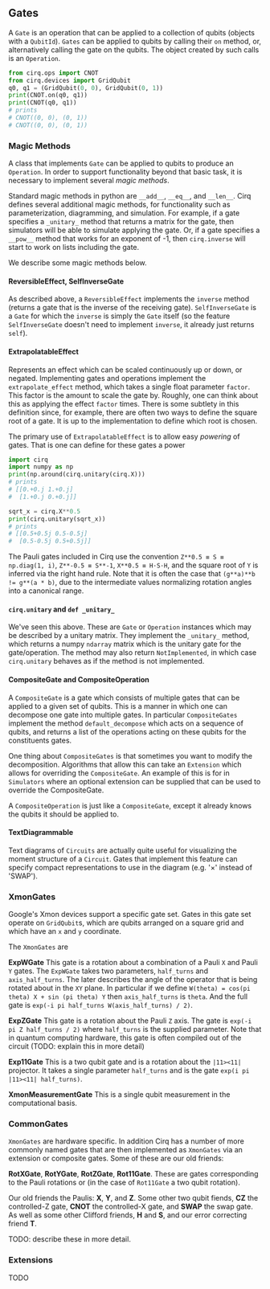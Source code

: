 ## Gates

A ``Gate`` is an operation that can be applied to a collection of 
qubits (objects with a ``QubitId``).  ``Gates`` can be applied
to qubits by calling their ``on`` method, or, alternatively
calling the gate on the qubits.  The object created by such calls
is an ``Operation``.
```python
from cirq.ops import CNOT
from cirq.devices import GridQubit
q0, q1 = (GridQubit(0, 0), GridQubit(0, 1))
print(CNOT.on(q0, q1))
print(CNOT(q0, q1))
# prints
# CNOT((0, 0), (0, 1))
# CNOT((0, 0), (0, 1))
```

### Magic Methods

A class that implements ``Gate`` can be applied to qubits to produce an ``Operation``.
In order to support functionality beyond that basic task, it is necessary to implement several *magic methods*.

Standard magic methods in python are `__add__`, `__eq__`, and `__len__`.
Cirq defines several additional magic methods, for functionality such as parameterization, diagramming, and simulation.
For example, if a gate specifies a `_unitary_` method that returns a matrix for the gate, then simulators will be able to simulate applying the gate.
Or, if a gate specifies a `__pow__` method that works for an exponent of -1, then `cirq.inverse` will start to work on lists including the gate.

We describe some magic methods below.

#### ReversibleEffect, SelfInverseGate

As described above, a ``ReversibleEffect`` implements the ``inverse`` method (returns a gate that is the inverse of the receiving gate).
``SelfInverseGate`` is a ``Gate`` for which the ``inverse`` is simply the ``Gate`` itself
(so the feature ``SelfInverseGate`` doesn't need to implement ``inverse``, it already just returns ``self``).

#### ExtrapolatableEffect

Represents an effect which can be scaled continuously up or down, or negated.
Implementing gates and operations implement the ``extrapolate_effect`` method, which takes a single float parameter ``factor``.
This factor is the amount to scale the gate by.
Roughly, one can think about this as applying the effect ``factor`` times.
There is some  subtlety in this definition since, for example, there are often two ways to define the square root of a gate.
It is up to the implementation to define which root is chosen.

The primary use of ``ExtrapolatableEffect`` is to allow
easy *powering* of gates.  That is one can define
for these gates a power
```python
import cirq
import numpy as np
print(np.around(cirq.unitary(cirq.X)))
# prints
# [[0.+0.j 1.+0.j]
#  [1.+0.j 0.+0.j]]

sqrt_x = cirq.X**0.5
print(cirq.unitary(sqrt_x))
# prints
# [[0.5+0.5j 0.5-0.5j]
#  [0.5-0.5j 0.5+0.5j]]
```

The Pauli gates included in Cirq use the convention ``Z**0.5 ≡ S ≡ np.diag(1, i)``, ``Z**-0.5 ≡ S**-1``, ``X**0.5 ≡ H·S·H``, and the square root of ``Y`` is inferred via the right hand rule.
Note that it is often the case that ``(g**a)**b != g**(a * b)``, due to the intermediate values normalizing rotation angles into a canonical range.

#### `cirq.unitary` and `def _unitary_` 

We've seen this above.
These are ``Gate`` or ``Operation`` instances which may be described by a
unitary matrix.
They implement the ``_unitary_`` method,
which returns a numpy ``ndarray`` matrix which is the unitary gate for the
gate/operation.
The method may also return `NotImplemented`, in which case `cirq.unitary`
behaves as if the method is not implemented.

#### CompositeGate and CompositeOperation

A ``CompositeGate`` is a gate which consists of multiple gates
that can be applied to a given set of qubits.  This is a manner
in which one can decompose one gate into multiple gates.  In
particular ``CompositeGates`` implement the method 
``default_decompose`` which acts on a sequence of qubits, and
returns a list of the operations acting on these qubits for
the constituents gates.  

One thing about ``CompositeGates`` is that sometimes you want
to modify the decomposition.  Algorithms that allow this can
take an ``Extension`` which allows for overriding the 
``CompositeGate``.  An example of this is for in 
``Simulators`` where an optional extension can be supplied
that can be used to override the CompositeGate.

A ``CompositeOperation`` is just like a ``CompositeGate``, except it already knows the qubits it should be applied to.

#### TextDiagrammable

Text diagrams of ``Circuits`` are actually quite useful for visualizing the moment structure of a ``Circuit``.
Gates that implement this feature can specify compact representations to use in the diagram (e.g. '×' instead of 'SWAP').

### XmonGates

Google's Xmon devices support a specific gate set. Gates
in this gate set operate on ``GridQubit``s, which are qubits
arranged on a square grid and which have an ``x`` and ``y``
coordinate.

The ``XmonGates`` are

**ExpWGate** This gate is a rotation about a combination of
a Pauli `X` and Pauli `Y` gates.  The ``ExpWGate`` takes
two parameters, ``half_turns`` and ``axis_half_turns``.  The
later describes the angle of the operator that is being
rotated about in the ``XY`` plane.  In particular if we define
``W(theta) = cos(pi theta) X + sin (pi theta) Y`` then
``axis_half_turns`` is ``theta``.  And the full gate is
``exp(-i pi half_turns W(axis_half_turns) / 2)``.

**ExpZGate** This gate is a rotation about the Pauli ``Z``
axis.  The gate is ``exp(-i pi Z half_turns / 2)`` where
``half_turns`` is the supplied parameter.  Note that in 
quantum computing hardware, this gate is often compiled
out of the circuit (TODO: explain this in more detail)

**Exp11Gate** This is a two qubit gate and is a rotation
about the ``|11><11|`` projector.  It takes a single parameter 
``half_turns`` and is the gate ``exp(i pi |11><11| half_turns)``.

**XmonMeasurementGate** This is a single qubit measurement
in the computational basis. 

### CommonGates

``XmonGates`` are hardware specific.  In addition Cirq has a
number of more commonly named gates that are then implemented
as ``XmonGates`` via an extension or composite gates.  Some
of these are our old friends:

**RotXGate**, **RotYGate**, **RotZGate**, **Rot11Gate**. 
These are gates corresponding to the  Pauli rotations or
(in the case of ``Rot11Gate`` a two qubit rotation).

Our old friends the Paulis: **X**, **Y**, and **Z**. 
Some other two qubit fiends, **CZ** the controlled-Z gate,
**CNOT** the controlled-X gate, and **SWAP** the swap gate.
As well as some other Clifford friends, **H** and **S**,
and our error correcting friend **T**.

TODO: describe these in more detail.  

### Extensions

TODO
